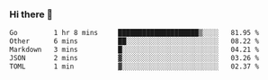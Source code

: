 ### Hi there 👋

<!--
**urzz/urzz** is a ✨ _special_ ✨ repository because its `README.md` (this file) appears on your GitHub profile.

Here are some ideas to get you started:

- 🔭 I’m currently working on ...
- 🌱 I’m currently learning ...
- 👯 I’m looking to collaborate on ...
- 🤔 I’m looking for help with ...
- 💬 Ask me about ...
- 📫 How to reach me: ...
- 😄 Pronouns: ...
- ⚡ Fun fact: ...
-->

<!--START_SECTION:waka-->

```txt
Go         1 hr 8 mins     ████████████████████▒░░░░   81.95 %
Other      6 mins          ██░░░░░░░░░░░░░░░░░░░░░░░   08.22 %
Markdown   3 mins          █░░░░░░░░░░░░░░░░░░░░░░░░   04.21 %
JSON       2 mins          ▓░░░░░░░░░░░░░░░░░░░░░░░░   03.26 %
TOML       1 min           ▓░░░░░░░░░░░░░░░░░░░░░░░░   02.37 %
```

<!--END_SECTION:waka-->
